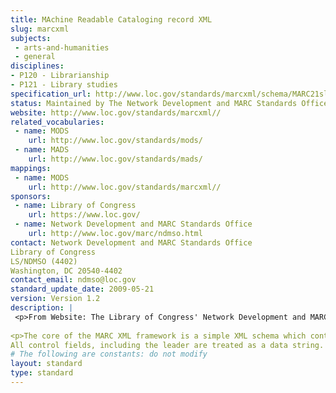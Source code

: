```yaml
---
title: MAchine Readable Cataloging record XML 
slug: marcxml
subjects:
 - arts-and-humanities
 - general
disciplines:
- P120 - Librarianship
- P121 - Library studies
specification_url: http://www.loc.gov/standards/marcxml/schema/MARC21slim.xsd
status: Maintained by The Network Development and MARC Standards Office at the Library of Congress 
website: http://www.loc.gov/standards/marcxml//
related_vocabularies:
 - name: MODS
    url: http://www.loc.gov/standards/mods/
 - name: MADS
    url: http://www.loc.gov/standards/mads/
mappings:
 - name: MODS
    url: http://www.loc.gov/standards/marcxml//
sponsors:
 - name: Library of Congress
    url: https://www.loc.gov/
 - name: Network Development and MARC Standards Office
    url: http://www.loc.gov/marc/ndmso.html
contact: Network Development and MARC Standards Office
Library of Congress
LS/NDMSO (4402)
Washington, DC 20540-4402
contact_email: ndmso@loc.gov
standard_update_date: 2009-05-21
version: Version 1.2
description: |
 <p>From Website: The Library of Congress' Network Development and MARC Standards Office is developing a framework for working with MARC data in a XML environment. This framework is intended to be flexible and extensible to allow users to work with MARC data in ways specific to their needs. The framework will contain many components such as schemas, stylesheets, and software tools developed and maintained by the Library of Congress.</p>
 
<p>The core of the MARC XML framework is a simple XML schema which contains MARC data. This base schema output can be used where full MARC records are needed or act as a "bus" to enable MARC data records to go through further transformations such as toDublin Core and/or processes such as validation. The MARC XML schema will not need to be edited to reflect minor changes to MARC21. The schema retains the semantics of MARC.
All control fields, including the leader are treated as a data string. Fields are treated as elements with the tag as an attribute and indicators treated as attributes. Subfields are treated as subelements with the subfield code as an attribute.</p>
# The following are constants: do not modify
layout: standard
type: standard
---
```

